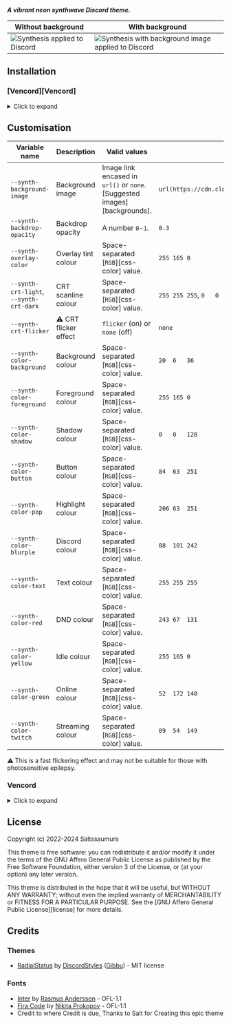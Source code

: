 [backgroundless]:   https://saltssaumure.github.io/synthesis-discord-theme/preview/synthesis1.png
[backgrounded]:     https://saltssaumure.github.io/synthesis-discord-theme/preview/synthesis2.png
***A vibrant neon synthwave Discord theme.***

| Without background                              | With background                                                     |
| ----------------------------------------------- | ------------------------------------------------------------------- |
| ![Synthesis applied to Discord][backgroundless] | ![Synthesis with background image applied to Discord][backgrounded] |

## Installation

### [Vencord][Vencord]
<details><summary>Click to expand</summary>

#### Local
1. Download `Synthesis.theme.css`:
    - [BetterDiscord store][release-bd]
    - [GitHub][release-css-gh]
2. Place the file in the themes folder:
    - `Settings` > `Vencord` > `Themes` > `Local Themes` > `Open Themes Folder`
3. Click `Load missing Themes` and toggle on the theme card.
#### Online
1. Paste the link in `Settings` > `Vencord` > `Themes` > `Online Themes`:
    - `https://saltssaumure.github.io/synthesis-discord-theme/Synthesis.theme.css`
</details>

## Customisation
| Variable name                           | Description                | Valid values                                                              | Default value                                                                          |
| --------------------------------------- | -------------------------- | ------------------------------------------------------------------------- | -------------------------------------------------------------------------------------- |
| `--synth-background-image`              | Background image           | Image link encased in `url()` or `none`. [Suggested images][backgrounds]. | `url(https://cdn.cloudflare.steamstatic.com/steamcommunity/public/images/items/1809700/fb1b494e324519bfca339c2d7edd20b820efbf1c.jpg)` |
| `--synth-backdrop-opacity`              | Backdrop opacity           | A number `0`-`1`.                                                         | `0.3`                                                                                  |
| `--synth-overlay-color`                 | Overlay tint colour        | Space-separated [`RGB`][css-color] value.                                 | `255 165 0  `                                                                          |
| `--synth-crt-light`, `--synth-crt-dark` | CRT scanline colour        | Space-separated [`RGB`][css-color] value.                                 | `255 255 255`, `0   0   0`                                                             |
| `--synth-crt-flicker`                   | &#9888; CRT flicker effect | `flicker` (on) or `none` (off)                                            | `none`                                                                                 |
| `--synth-color-background`              | Background colour          | Space-separated [`RGB`][css-color] value.                                 | `20  6   36 `                                                                          |
| `--synth-color-foreground`              | Foreground colour          | Space-separated [`RGB`][css-color] value.                                 | `255 165 0  `                                                                          |
| `--synth-color-shadow`                  | Shadow colour              | Space-separated [`RGB`][css-color] value.                                 | `0   0   128`                                                                          |
| `--synth-color-button`                  | Button colour              | Space-separated [`RGB`][css-color] value.                                 | `84  63  251`                                                                          |
| `--synth-color-pop`                     | Highlight colour           | Space-separated [`RGB`][css-color] value.                                 | `206 63  251`                                                                          |
| `--synth-color-blurple`                 | Discord colour             | Space-separated [`RGB`][css-color] value.                                 | `88  101 242`                                                                          |
| `--synth-color-text`                    | Text colour                | Space-separated [`RGB`][css-color] value.                                 | `255 255 255`                                                                          |
| `--synth-color-red`                     | DND colour                 | Space-separated [`RGB`][css-color] value.                                 | `243 67  131`                                                                          |
| `--synth-color-yellow`                  | Idle colour                | Space-separated [`RGB`][css-color] value.                                 | `255 165 0  `                                                                          |
| `--synth-color-green`                   | Online colour              | Space-separated [`RGB`][css-color] value.                                 | `52  172 140`                                                                          |
| `--synth-color-twitch`                  | Streaming colour           | Space-separated [`RGB`][css-color] value.                                 | `89  54  149`                                                                          |

&#9888; This is a fast flickering effect and may not be suitable for those with photosensitive epilepsy.

### Vencord
<details><summary>Click to expand</summary>

#### Local
2. `Open Themes Folder` in `Settings` > `Vencord` > `Themes` > `Local Themes`
3. Open `Synthesis.theme.css` with your favourite text editor.
4. Edit the variable values and save.
#### Online
1. `Enable Custom CSS` in `Settings` > `Vencord` > `Vencord` and click `Open QuickCSS File`.
2. Copy and paste lines 15-36 of [`Synthesis.theme.css`][.theme.css].
3. Edit the variable values.
</details>

## License
Copyright (c) 2022-2024 Saltssaumure

This theme is free software: you can redistribute it and/or modify it under the terms of the GNU Affero General Public License as published by the Free Software Foundation, either version 3 of the License, or (at your option) any later version.

This theme is distributed in the hope that it will be useful, but WITHOUT ANY WARRANTY; without even the implied warranty of MERCHANTABILITY or FITNESS FOR A PARTICULAR PURPOSE. See the [GNU Affero General Public License][license] for more details.

## Credits
### Themes
[radialstatus]: https://github.com/DiscordStyles/RadialStatus

- [RadialStatus][radialstatus] by [DiscordStyles](https://github.com/DiscordStyles) ([Gibbu](https://github.com/Gibbu)) - MIT license

### Fonts
[inter]:        https://github.com/rsms/inter
[firacode]:     https://github.com/tonsky/FiraCode

- [Inter][inter] by [Rasmus Andersson](https://github.com/rsms) - OFL-1.1
- [Fira Code][firacode] by [Nikita Prokopov](https://github.com/tonsky) - OFL-1.1
- Credit to where Credit is due, Thanks to Salt for Creating this epic theme
